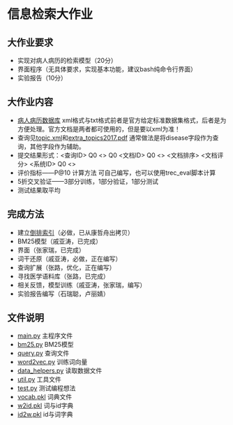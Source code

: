 # 信息检索大作业

## 大作业要求

* 实现对病人病历的检索模型（20分）
* 界面程序（无具体要求，实现基本功能，建议bash纯命令行界面）
* 实验报告（10分）

## 大作业内容

* [病人病历数据库](http://www.trec-cds.org/2017.html) xml格式与txt格式前者是官方给定标准数据集格式，后者是为方便处理。官方文档是两者都可使用的，但是要以xml为准！
* 查询见[topic.xml](./topic.xml)和[extra_topics2017.pdf](./extra_topics2017.pdf) 通常做法是将disease字段作为查询，其他字段作为辅助。
* 提交结果形式：<查询ID> Q0 <> Q0 <文档ID> Q0 <> <文档排序> <文档评分> <系统ID> Q0 <>
* 评价指标——P@10 计算方法 可自己编写，也可以使用trec_eval脚本计算
* 5折交叉验证——3部分训练，1部分验证，1部分测试
* 测试结果取平均

## 完成方法

* 建立[倒排索引](./clinicallevel_cleaned_txt.json)（必做，已从康哲舟出拷贝）
* BM25模型（戚亚涛，已完成）
* 界面（张家瑞，已完成）
* 词干还原（戚亚涛，必做，正在编写）
* 查询扩展（张路，优化，正在编写）
* 寻找医学语料库（张路，已完成）
* 相关反馈，模型训练（戚亚涛，张家瑞，编写）
* 实验报告编写（石瑞聪，卢丽婧）

## 文件说明

* [main.py](./main.py) 主程序文件
* [bm25.py](./bm25.py) BM25模型
* [query.py](./query.py) 查询文件
* [word2vec.py](./word2vec.py) 训练词向量
* [data_helpers.py](./data_helpers.py) 读取数据文件
* [util.py](./util.py) 工具文件
* [test.py](./test.py) 测试编程想法
* [vocab.pkl](./vocab.pkl) 词典文件
* [w2id.pkl](./w2id.pkl) 词与id字典
* [id2w.pkl](./id2w.pkl) id与词字典
